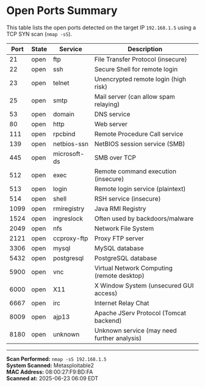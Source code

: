 #  Open Ports Summary

This table lists the open ports detected on the target IP `192.168.1.5` using a TCP SYN scan (`nmap -sS`).

| Port | State | Service         | Description                            |
|------|-------|------------------|----------------------------------------|
| 21   | open  | ftp              | File Transfer Protocol (insecure)      |
| 22   | open  | ssh              | Secure Shell for remote login          |
| 23   | open  | telnet           | Unencrypted remote login (high risk)   |
| 25   | open  | smtp             | Mail server (can allow spam relaying)  |
| 53   | open  | domain           | DNS service                            |
| 80   | open  | http             | Web server                             |
| 111  | open  | rpcbind          | Remote Procedure Call service          |
| 139  | open  | netbios-ssn      | NetBIOS session service (SMB)          |
| 445  | open  | microsoft-ds     | SMB over TCP                           |
| 512  | open  | exec             | Remote command execution (insecure)    |
| 513  | open  | login            | Remote login service (plaintext)       |
| 514  | open  | shell            | RSH service (insecure)                 |
| 1099 | open  | rmiregistry      | Java RMI Registry                      |
| 1524 | open  | ingreslock       | Often used by backdoors/malware        |
| 2049 | open  | nfs              | Network File System                    |
| 2121 | open  | ccproxy-ftp      | Proxy FTP server                       |
| 3306 | open  | mysql            | MySQL database                         |
| 5432 | open  | postgresql       | PostgreSQL database                    |
| 5900 | open  | vnc              | Virtual Network Computing (remote desktop) |
| 6000 | open  | X11              | X Window System (unsecured GUI access) |
| 6667 | open  | irc              | Internet Relay Chat                    |
| 8009 | open  | ajp13            | Apache JServ Protocol (Tomcat backend) |
| 8180 | open  | unknown          | Unknown service (may need further analysis) |

---

**Scan Performed:** `nmap -sS 192.168.1.5`  
**System Scanned:** Metasploitable2  
**MAC Address:** 08:00:27:F9:BD:FA  
**Scanned at:** 2025-06-23 06:09 EDT

